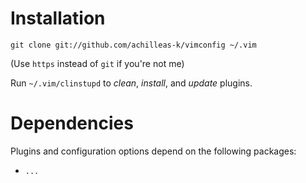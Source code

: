 Installation
============

    git clone git://github.com/achilleas-k/vimconfig ~/.vim

(Use `https` instead of `git` if you're not me)

Run `~/.vim/clinstupd` to *clean*, *install*, and *update* plugins.

Dependencies
============

Plugins and configuration options depend on the following packages:
- `...`
